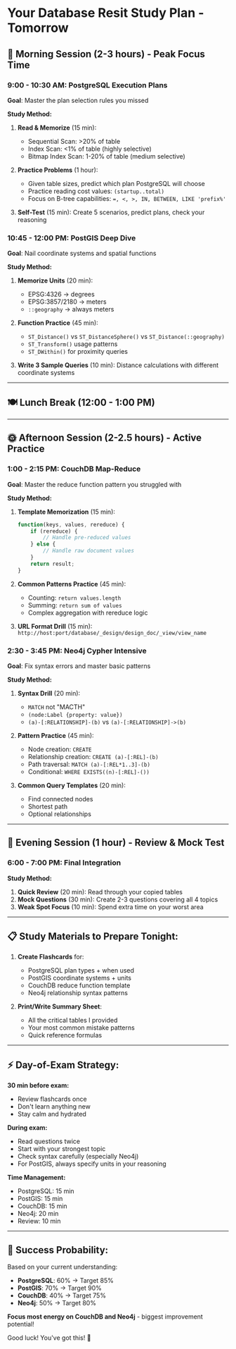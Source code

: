 # Your Database Resit Study Plan - Tomorrow

## 🌅 **Morning Session (2-3 hours) - Peak Focus Time**

### **9:00 - 10:30 AM: PostgreSQL Execution Plans**
**Goal**: Master the plan selection rules you missed

**Study Method:**
1. **Read & Memorize** (15 min):
    - Sequential Scan: >20% of table
    - Index Scan: <1% of table (highly selective)
    - Bitmap Index Scan: 1-20% of table (medium selective)

2. **Practice Problems** (1 hour):
    - Given table sizes, predict which plan PostgreSQL will choose
    - Practice reading cost values: `(startup..total)`
    - Focus on B-tree capabilities: `=, <, >, IN, BETWEEN, LIKE 'prefix%'`

3. **Self-Test** (15 min): Create 5 scenarios, predict plans, check your reasoning

### **10:45 - 12:00 PM: PostGIS Deep Dive**
**Goal**: Nail coordinate systems and spatial functions

**Study Method:**
1. **Memorize Units** (20 min):
    - EPSG:4326 → degrees
    - EPSG:3857/2180 → meters
    - `::geography` → always meters

2. **Function Practice** (45 min):
    - `ST_Distance()` vs `ST_DistanceSphere()` vs `ST_Distance(::geography)`
    - `ST_Transform()` usage patterns
    - `ST_DWithin()` for proximity queries

3. **Write 3 Sample Queries** (10 min): Distance calculations with different coordinate systems

---

## 🍽️ **Lunch Break** (12:00 - 1:00 PM)

---

## 🌞 **Afternoon Session (2-2.5 hours) - Active Practice**

### **1:00 - 2:15 PM: CouchDB Map-Reduce**
**Goal**: Master the reduce function pattern you struggled with

**Study Method:**
1. **Template Memorization** (15 min):
   ```javascript
   function(keys, values, rereduce) {
       if (rereduce) {
           // Handle pre-reduced values
       } else {
           // Handle raw document values
       }
       return result;
   }
   ```

2. **Common Patterns Practice** (45 min):
    - Counting: `return values.length`
    - Summing: `return sum of values`
    - Complex aggregation with rereduce logic

3. **URL Format Drill** (15 min):
   `http://host:port/database/_design/design_doc/_view/view_name`

### **2:30 - 3:45 PM: Neo4j Cypher Intensive**
**Goal**: Fix syntax errors and master basic patterns

**Study Method:**
1. **Syntax Drill** (20 min):
    - `MATCH` not "MACTH"
    - `(node:Label {property: value})`
    - `(a)-[:RELATIONSHIP]-(b)` vs `(a)-[:RELATIONSHIP]->(b)`

2. **Pattern Practice** (45 min):
    - Node creation: `CREATE`
    - Relationship creation: `CREATE (a)-[:REL]-(b)`
    - Path traversal: `MATCH (a)-[:REL*1..3]-(b)`
    - Conditional: `WHERE EXISTS((n)-[:REL]-())`

3. **Common Query Templates** (20 min):
    - Find connected nodes
    - Shortest path
    - Optional relationships

---

## 🌅 **Evening Session (1 hour) - Review & Mock Test**

### **6:00 - 7:00 PM: Final Integration**

**Study Method:**
1. **Quick Review** (20 min): Read through your copied tables
2. **Mock Questions** (30 min): Create 2-3 questions covering all 4 topics
3. **Weak Spot Focus** (10 min): Spend extra time on your worst area

---

## 📋 **Study Materials to Prepare Tonight:**

1. **Create Flashcards** for:
    - PostgreSQL plan types + when used
    - PostGIS coordinate systems + units
    - CouchDB reduce function template
    - Neo4j relationship syntax patterns

2. **Print/Write Summary Sheet**:
    - All the critical tables I provided
    - Your most common mistake patterns
    - Quick reference formulas

---

## ⚡ **Day-of-Exam Strategy:**

**30 min before exam:**
- Review flashcards once
- Don't learn anything new
- Stay calm and hydrated

**During exam:**
- Read questions twice
- Start with your strongest topic
- Check syntax carefully (especially Neo4j)
- For PostGIS, always specify units in your reasoning

**Time Management:**
- PostgreSQL: 15 min
- PostGIS: 15 min
- CouchDB: 15 min
- Neo4j: 20 min
- Review: 10 min

---

## 🎯 **Success Probability:**

Based on your current understanding:
- **PostgreSQL**: 60% → Target 85%
- **PostGIS**: 70% → Target 90%
- **CouchDB**: 40% → Target 75%
- **Neo4j**: 50% → Target 80%

**Focus most energy on CouchDB and Neo4j** - biggest improvement potential!

Good luck! You've got this! 🚀